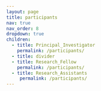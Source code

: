 ```yaml
---
layout: page
title: participants
nav: true
nav_order: 8
dropdown: true
children:
  - title: Principal_Investigator
    permalink: /participants/
  - title: divider
  - title: Research_Fellow
    permalink: /participants/
  - title: Research_Assistants
     permalink: /participants/
---
```

